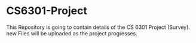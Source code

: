 # CS6301-Project
This Repository is going to contain details of the CS 6301 Project (Survey). 
new Files will be uploaded as the project progresses. 
